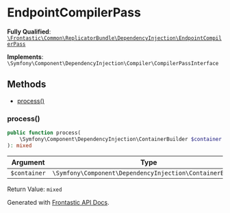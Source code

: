 #  EndpointCompilerPass

**Fully Qualified**: [`\Frontastic\Common\ReplicatorBundle\DependencyInjection\EndpointCompilerPass`](../../../../src/php/ReplicatorBundle/DependencyInjection/EndpointCompilerPass.php)

**Implements**: `\Symfony\Component\DependencyInjection\Compiler\CompilerPassInterface`

## Methods

* [process()](#process)

### process()

```php
public function process(
    \Symfony\Component\DependencyInjection\ContainerBuilder $container
): mixed
```

Argument|Type|Default|Description
--------|----|-------|-----------
`$container`|`\Symfony\Component\DependencyInjection\ContainerBuilder`||

Return Value: `mixed`

Generated with [Frontastic API Docs](https://github.com/FrontasticGmbH/apidocs).
